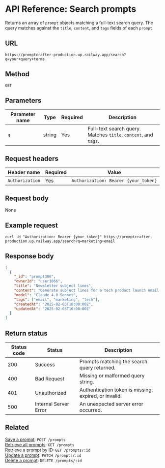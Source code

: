 # API Reference: Search prompts

Returns an array of `prompt` objects matching a full-text search query. The query matches against the `title`, `content`, and `tags` fields of each `prompt`.

## URL

```text
https://promptcrafter-production.up.railway.app/search?q=your+query+terms
```

## Method

`GET`

## Parameters

| Parameter name | Type   | Required | Description                                 |
|----------------|--------|----------|---------------------------------------------|
| `q`            | string | Yes      | Full-text search query. Matches `title`, `content`, and `tags`. |

## Request headers

| Header name     | Required | Value                               |
|-----------------|----------|--------------------------------------------|
| `Authorization` | Yes      | `Authorization: Bearer {your_token}` |

## Request body

None

## Example request

```shell
curl -H "Authorization: Bearer {your_token}" https://promptcrafter-production.up.railway.app/search?q=marketing+email
```

## Response body

```json
[
  {
    "_id": "prompt306",
    "ownerId": "user1066",
    "title": "Newsletter subject lines",
    "content": "Generate subject lines for a tech product launch email.",
    "model": "Claude 4.0 Sonnet",
    "tags": ["email", "marketing", "tech"],
    "createdAt": "2025-02-03T10:00:00Z",
    "updatedAt": "2025-02-03T10:00:00Z"
  }
]
```

## Return status

| Status code | Status                 | Description                                              |
|-------------|------------------------|----------------------------------------------------------|
| 200         | Success                | Prompts matching the search query returned.              |
| 400         | Bad Request            | Missing or malformed query string.                       |
| 401         | Unauthorized           | Authentication token is missing, expired, or invalid.    |
| 500         | Internal Server Error  | An unexpected server error occurred.                     |

## Related

[Save a prompt](reference/endpoints/post-prompts.md): `POST /prompts`  
[Retrieve all prompts](reference/endpoints/get-prompts.md): `GET /prompts`  
[Retrieve a prompt by ID](reference/endpoints/get-prompts-id.md): `GET /prompts/:id`  
[Update a prompt](reference/endpoints/patch-prompts-id.md): `PATCH /prompts/:id`  
[Delete a prompt](reference/endpoints/delete-prompts-id.md): `DELETE /prompts/:id`  

